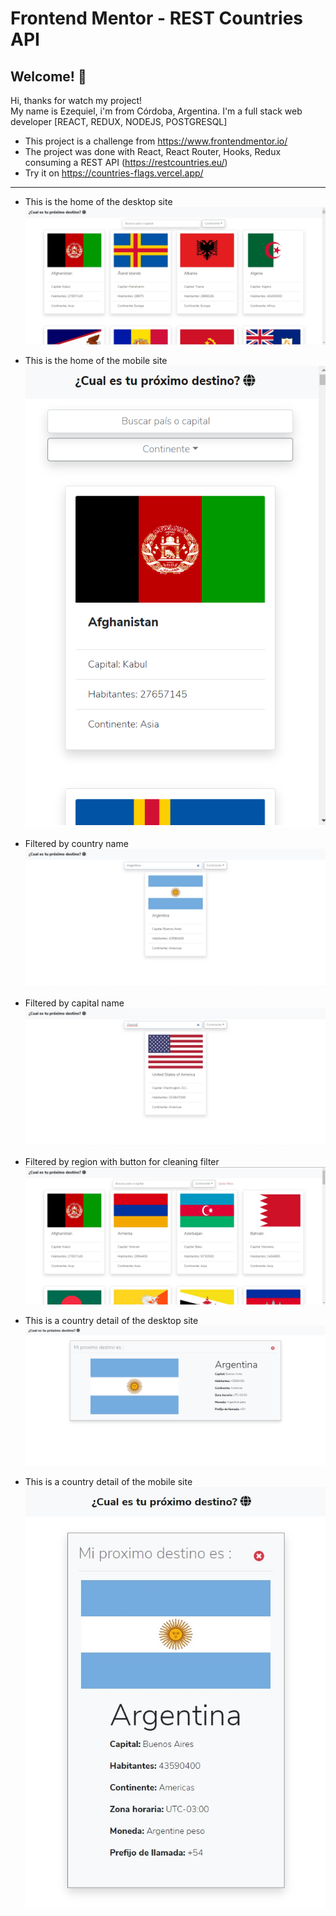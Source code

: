 # Frontend Mentor - REST Countries API



## Welcome! 👋

Hi, thanks for watch my project!  
My name is Ezequiel, i'm from Córdoba, Argentina. I'm a full stack web developer [REACT, REDUX, NODEJS, POSTGRESQL]  
- This project is a challenge from https://www.frontendmentor.io/
- The project was done with React, React Router, Hooks, Redux consuming a REST API (https://restcountries.eu/)  
- Try it on https://countries-flags.vercel.app/

_____________________________________________


- This is the home of the desktop site  
![Design preview for the REST Countries API with color theme switcher coding challenge](./screenshots/SitioEze.jpg)

- This is the home of the mobile site  <br/>
![Design preview for the REST Countries API with color theme switcher coding challenge](./screenshots/SitioEze5.jpg)

- Filtered by country name  
![Design preview for the REST Countries API with color theme switcher coding challenge](./screenshots/SitioEze2.jpg)

- Filtered by capital name  
![Design preview for the REST Countries API with color theme switcher coding challenge](./screenshots/SitioEze3.jpg)

- Filtered by region with button for cleaning filter  
![Design preview for the REST Countries API with color theme switcher coding challenge](./screenshots/SitioEze4.jpg)

- This is a country detail of the desktop site  
![Design preview for the REST Countries API with color theme switcher coding challenge](./screenshots/SitioEze7.png)

- This is a country detail of the mobile site  
![Design preview for the REST Countries API with color theme switcher coding challenge](./screenshots/SitioEze6.png)
